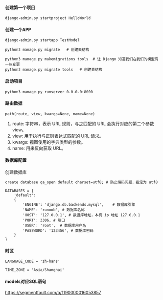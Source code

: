 #### 创建第一个项目
```django-admin.py startproject HelloWorld ``` 

#### 创建一个APP
```django-admin.py startapp TestModel```

```
python3 manage.py migrate   # 创建表结构

python3 manage.py makemigrations tools  # 让 Django 知道我们在我们的模型有一些变更
python3 manage.py migrate tools   # 创建表结构
```

#### 启动项目
```python3 manage.py runserver 0.0.0.0:8000```

#### 路由数据
```path(route, view, kwargs=None, name=None)```
1. route: 字符串，表示 URL 规则，与之匹配的 URL 会执行对应的第二个参数 view。
2. view: 用于执行与正则表达式匹配的 URL 请求。
3. kwargs: 视图使用的字典类型的参数。
4. name: 用来反向获取 URL。

#### 数据库配置
创建数据库
```
create database qa_open default charset=utf8; # 防止编码问题，指定为 utf8
```

```
DATABASES = { 
    'default': 
    { 
        'ENGINE': 'django.db.backends.mysql',    # 数据库引擎
        'NAME': 'runoob', # 数据库名称
        'HOST': '127.0.0.1', # 数据库地址，本机 ip 地址 127.0.0.1 
        'PORT': 3306, # 端口 
        'USER': 'root',  # 数据库用户名
        'PASSWORD': '123456', # 数据库密码
    }  
}
```

#### 时区
```
LANGUAGE_CODE = 'zh-hans'

TIME_ZONE = 'Asia/Shanghai'
```

#### models对应SQL语句
https://segmentfault.com/a/1190000016053857


